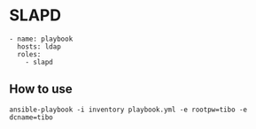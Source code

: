 SLAPD
=========
```
- name: playbook
  hosts: ldap
  roles:
    - slapd
```

How to use
------------------
```
ansible-playbook -i inventory playbook.yml -e rootpw=tibo -e dcname=tibo
```
